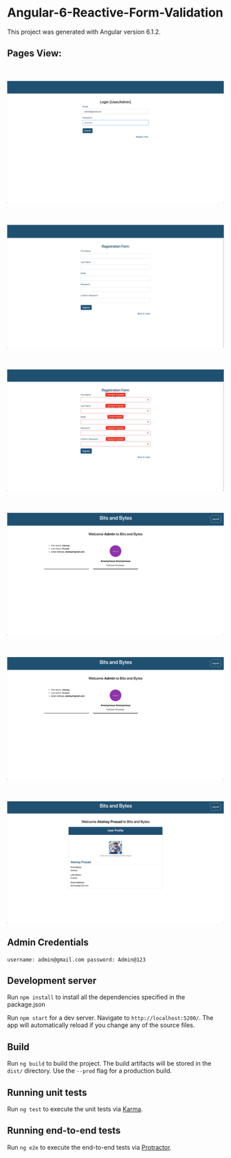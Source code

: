 # Angular-6-Reactive-Form-Validation

This project was generated with Angular version 6.1.2.

## Pages View:

<br/><br/>
![Alt text](src/assets/images/login-screen.png?raw=true,"View")

<br/><br/>
![Alt text](src/assets/images/registration.png?raw=true,"View")

<br/><br/>
![Alt text](src/assets/images/registration-error.png?raw=true,"View")

<br/> <br/>
![Alt text](src/assets/images/admin.png?raw=true,"View")

<br/> <br/>
![Alt text](src/assets/images/admin.png?raw=true,"View")

<br/><br/>
![Alt text](src/assets/images/end-user.png?raw=true,"View")

## Admin Credentials

``
    username: admin@gmail.com
    password: Admin@123
``

## Development server

Run `npm install` to install all the dependencies specified in the package.json

Run `npm start` for a dev server. Navigate to `http://localhost:5200/`. The app will automatically reload if you change any of the source files.

## Build

Run `ng build` to build the project. The build artifacts will be stored in the `dist/` directory. Use the `--prod` flag for a production build.

## Running unit tests

Run `ng test` to execute the unit tests via [Karma](https://karma-runner.github.io).

## Running end-to-end tests

Run `ng e2e` to execute the end-to-end tests via [Protractor](http://www.protractortest.org/).
